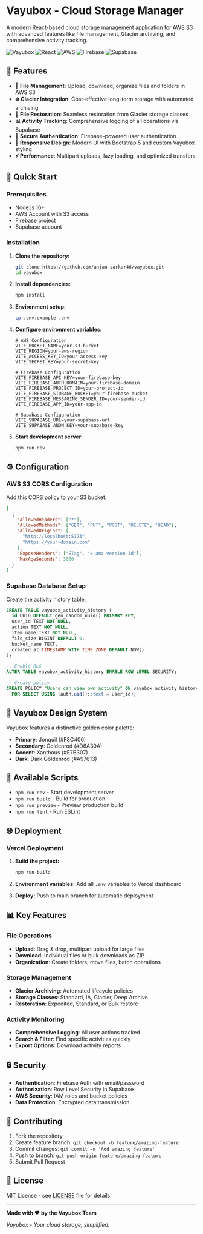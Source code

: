# Vayubox - Cloud Storage Manager

A modern React-based cloud storage management application for AWS S3 with advanced features like file management, Glacier archiving, and comprehensive activity tracking.

![Vayubox](https://img.shields.io/badge/Vayubox-Cloud%20Storage-F8C406?style=for-the-badge)
![React](https://img.shields.io/badge/React-18.x-61DAFB?style=for-the-badge&logo=react)
![AWS](https://img.shields.io/badge/AWS-S3%20%7C%20Glacier-FF9900?style=for-the-badge&logo=amazon-aws)
![Firebase](https://img.shields.io/badge/Firebase-Auth-FFCA28?style=for-the-badge&logo=firebase)
![Supabase](https://img.shields.io/badge/Supabase-Database-3ECF8E?style=for-the-badge&logo=supabase)

## 🌟 Features

- **📁 File Management**: Upload, download, organize files and folders in AWS S3
- **❄️ Glacier Integration**: Cost-effective long-term storage with automated archiving
- **🔄 File Restoration**: Seamless restoration from Glacier storage classes
- **📊 Activity Tracking**: Comprehensive logging of all operations via Supabase
- **🔐 Secure Authentication**: Firebase-powered user authentication
- **📱 Responsive Design**: Modern UI with Bootstrap 5 and custom Vayubox styling
- **⚡ Performance**: Multipart uploads, lazy loading, and optimized transfers

## 🚀 Quick Start

### Prerequisites

- Node.js 16+
- AWS Account with S3 access
- Firebase project
- Supabase account

### Installation

1. **Clone the repository:**
   ```bash
   git clone https://github.com/anjan-sarkar46/vayubox.git
   cd vayubox
   ```

2. **Install dependencies:**
   ```bash
   npm install
   ```

3. **Environment setup:**
   ```bash
   cp .env.example .env
   ```

4. **Configure environment variables:**
   ```env
   # AWS Configuration
   VITE_BUCKET_NAME=your-s3-bucket
   VITE_REGION=your-aws-region
   VITE_ACCESS_KEY_ID=your-access-key
   VITE_SECRET_KEY=your-secret-key
   
   # Firebase Configuration
   VITE_FIREBASE_API_KEY=your-firebase-key
   VITE_FIREBASE_AUTH_DOMAIN=your-firebase-domain
   VITE_FIREBASE_PROJECT_ID=your-project-id
   VITE_FIREBASE_STORAGE_BUCKET=your-firebase-bucket
   VITE_FIREBASE_MESSAGING_SENDER_ID=your-sender-id
   VITE_FIREBASE_APP_ID=your-app-id
   
   # Supabase Configuration
   VITE_SUPABASE_URL=your-supabase-url
   VITE_SUPABASE_ANON_KEY=your-supabase-key
   ```

5. **Start development server:**
   ```bash
   npm run dev
   ```

## ⚙️ Configuration

### AWS S3 CORS Configuration

Add this CORS policy to your S3 bucket:

```json
[
  {
    "AllowedHeaders": ["*"],
    "AllowedMethods": ["GET", "PUT", "POST", "DELETE", "HEAD"],
    "AllowedOrigins": [
      "http://localhost:5173",
      "https://your-domain.com"
    ],
    "ExposeHeaders": ["ETag", "x-amz-version-id"],
    "MaxAgeSeconds": 3000
  }
]
```

### Supabase Database Setup

Create the activity history table:

```sql
CREATE TABLE vayubox_activity_history (
  id UUID DEFAULT gen_random_uuid() PRIMARY KEY,
  user_id TEXT NOT NULL,
  action TEXT NOT NULL,
  item_name TEXT NOT NULL,
  file_size BIGINT DEFAULT 0,
  bucket_name TEXT,
  created_at TIMESTAMP WITH TIME ZONE DEFAULT NOW()
);

-- Enable RLS
ALTER TABLE vayubox_activity_history ENABLE ROW LEVEL SECURITY;

-- Create policy
CREATE POLICY "Users can view own activity" ON vayubox_activity_history
  FOR SELECT USING (auth.uid()::text = user_id);
```

## 🎨 Vayubox Design System

Vayubox features a distinctive golden color palette:

- **Primary**: Jonquil (#F8C406)
- **Secondary**: Goldenrod (#D6A30A) 
- **Accent**: Xanthous (#E7B307)
- **Dark**: Dark Goldenrod (#A97613)

## 🔧 Available Scripts

- `npm run dev` - Start development server
- `npm run build` - Build for production
- `npm run preview` - Preview production build
- `npm run lint` - Run ESLint

## 🌐 Deployment

### Vercel Deployment

1. **Build the project:**
   ```bash
   npm run build
   ```

2. **Environment variables:** Add all `.env` variables to Vercel dashboard

3. **Deploy:** Push to main branch for automatic deployment

## 📊 Key Features

### File Operations
- **Upload**: Drag & drop, multipart upload for large files
- **Download**: Individual files or bulk downloads as ZIP
- **Organization**: Create folders, move files, batch operations

### Storage Management  
- **Glacier Archiving**: Automated lifecycle policies
- **Storage Classes**: Standard, IA, Glacier, Deep Archive
- **Restoration**: Expedited, Standard, or Bulk restore

### Activity Monitoring
- **Comprehensive Logging**: All user actions tracked
- **Search & Filter**: Find specific activities quickly  
- **Export Options**: Download activity reports

## 🔒 Security

- **Authentication**: Firebase Auth with email/password
- **Authorization**: Row Level Security in Supabase
- **AWS Security**: IAM roles and bucket policies
- **Data Protection**: Encrypted data transmission

## 🤝 Contributing

1. Fork the repository
2. Create feature branch: `git checkout -b feature/amazing-feature`
3. Commit changes: `git commit -m 'Add amazing feature'`
4. Push to branch: `git push origin feature/amazing-feature`
5. Submit Pull Request

## 📝 License

MIT License - see [LICENSE](LICENSE) file for details.

---

**Made with ❤️ by the Vayubox Team**

*Vayubox - Your cloud storage, simplified.*